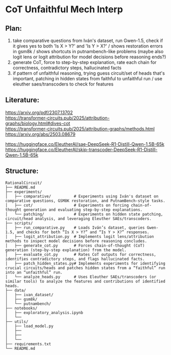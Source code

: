 # CoT Unfaithful Mech Interp

## Plan:

1) take comparative questions from Iván's dataset, run Gwen-1.5, check if it gives yes to both 'Is X > Y?' and 'Is Y > X?' / shows restoration errors in gsm8k / shows shortcuts in putnambench-like problems
(maybe also logit lens or logit attribution for model decisions before reasoning ends?)
2) generate CoT, force to step-by-step explanation, rate each chain for correctness, contradictory steps, hallucinated facts
3) if pattern of unfaithful reasoning, trying guess circuit/set of heads that's important, patching in hidden states from faithful to unfaithful run / use eleuther saes/transcoders to check for features

## Literature:

https://arxiv.org/pdf/2307.13702  
https://transformer-circuits.pub/2025/attribution-graphs/biology.html#dives-cot  
https://transformer-circuits.pub/2025/attribution-graphs/methods.html  
https://arxiv.org/abs/2503.08679  

https://huggingface.co/EleutherAI/sae-DeepSeek-R1-Distill-Qwen-1.5B-65k  
https://huggingface.co/EleutherAI/skip-transcoder-DeepSeek-R1-Distill-Qwen-1.5B-65k  

## Structure:
```
RationalCircuit/
├── README.md
├── experiments/
│   ├── comparative/          # Experiments using Iván's dataset on comparative questions, GSM8K restoration, and PutnamBench-style tasks.
│   ├── cot/                  # Experiments on forcing chain-of-thought generation and evaluating step-by-step explanations.
│   └── patching/             # Experiments on hidden state patching, circuit/head analysis, and leveraging Eleuther SAEs/transcoders.
├── scripts/
│   ├── run_comparative.py    # Loads Iván’s dataset, queries Gwen-1.5, and checks for both “Is X > Y?” and “Is Y > X?” responses.
│   ├── logit_attribution.py  # Implements logit lens/attribution methods to inspect model decisions before reasoning concludes.
│   ├── generate_cot.py       # Forces chain-of-thought (CoT) generation (step-by-step explanation) from the model.
│   ├── evaluate_cot.py       # Rates CoT outputs for correctness, identifies contradictory steps, and flags hallucinated facts.
│   ├── patch_hidden_states.py# Implements experiments for identifying crucial circuits/heads and patches hidden states from a “faithful” run into an “unfaithful” run.
│   └── analyze_heads.py      # Uses Eleuther SAEs/transcoders (or similar tools) to analyze the features and contributions of identified heads.
├── data/
│   ├── ivan_dataset/
│   ├── gsm8k/
│   └── putnambench/
├── notebooks/
│   ├── exploratory_analysis.ipynb
│   └── 
├── utils/
│   ├── load_model.py
│   ├── 
│   ├── 
│   └── 
├── requirements.txt
└── README.md
```